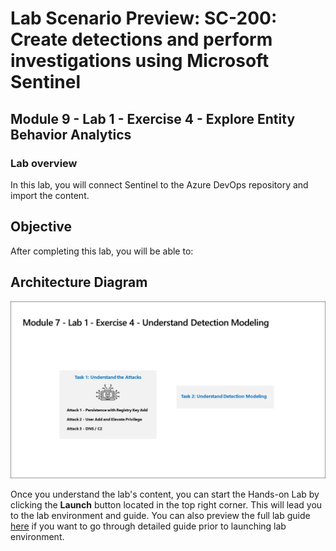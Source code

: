# Lab Scenario Preview: SC-200: Create detections and perform investigations using Microsoft Sentinel

## Module 9 - Lab 1 - Exercise 4 - Explore Entity Behavior Analytics

### Lab overview

In this lab, you will connect Sentinel to the Azure DevOps repository and import the content.

## Objective
  
After completing this lab, you will be able to:


  
## Architecture Diagram

   ![](media/sC200-Lab_Diagrams_Mod7_L1_Ex4.png)

Once you understand the lab's content, you can start the Hands-on Lab by clicking the **Launch** button located in the top right corner. This will lead you to the lab environment and guide. You can also preview the full lab guide [here](https://experience.cloudlabs.ai/#/labguidepreview/4b9b75e4-2805-4c4f-9b90-408c75761b79) if you want to go through detailed guide prior to launching lab environment.




